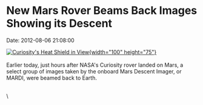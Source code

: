 New Mars Rover Beams Back Images Showing its Descent
====================================================

Date: 2012-08-06 21:08:00

[![Curiosity\'s Heat Shield in
View](http://www.jpl.nasa.gov/images/msl/20120806b/pia15988-th.jpg){width="100"
height="75"}](http://www.jpl.nasa.gov/news/news.cfm?release=2012-233&rn=news.xml&rst=3462)\
\
Earlier today, just hours after NASA\'s Curiosity rover landed on Mars,
a select group of images taken by the onboard Mars Descent Imager, or
MARDI, were beamed back to Earth.

\
\
